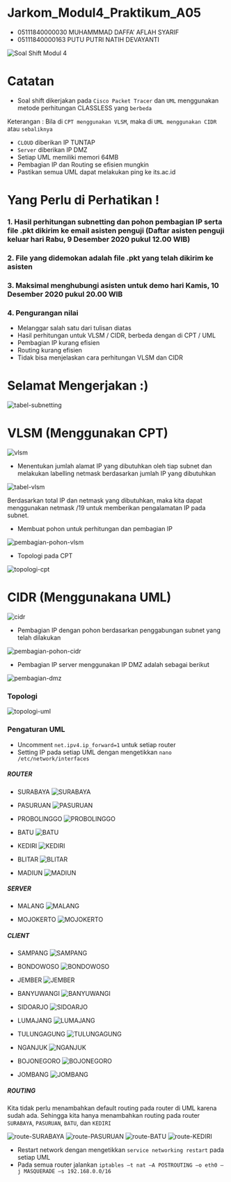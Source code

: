 # Jarkom_Modul4_Praktikum_A05
- 05111840000030 MUHAMMMAD DAFFA’ AFLAH SYARIF
- 05111840000163 PUTU PUTRI NATIH DEVAYANTI

![Soal Shift Modul 4](https://user-images.githubusercontent.com/52326074/101480977-027c4980-3987-11eb-8719-54e8c565ee5c.png)

# Catatan
- Soal shift dikerjakan pada `Cisco Packet Tracer` dan `UML` menggunakan metode perhitungan CLASSLESS yang `berbeda`

Keterangan : Bila di `CPT menggunakan VLSM`, maka di `UML menggunakan CIDR` atau `sebaliknya`

- `CLOUD` diberikan IP TUNTAP
- `Server` diberikan IP DMZ
- Setiap UML memiliki memori 64MB
- Pembagian IP dan Routing se efisien mungkin
- Pastikan semua UML dapat melakukan ping ke its.ac.id

# Yang Perlu di Perhatikan !
### 1. Hasil perhitungan subnetting dan pohon pembagian IP serta file .pkt dikirim ke email asisten penguji (Daftar asisten penguji keluar hari Rabu, 9 Desember 2020 pukul 12.00 WIB)
### 2. File yang didemokan adalah file .pkt yang telah dikirim ke asisten
### 3. Maksimal menghubungi asisten untuk demo hari Kamis, 10 Desember 2020 pukul 20.00 WIB
### 4. Pengurangan nilai
- Melanggar salah satu dari tulisan diatas
- Hasil perhitungan untuk VLSM / CIDR, berbeda dengan di CPT / UML
- Pembagian IP kurang efisien
- Routing kurang efisien
- Tidak bisa menjelaskan cara perhitungan VLSM dan CIDR

# Selamat Mengerjakan :)

![tabel-subnetting](https://user-images.githubusercontent.com/52326074/101975317-3f3d8e80-3c6e-11eb-8a57-8f1d4b2b920b.jpg)

# VLSM (Menggunakan CPT)
![vlsm](https://user-images.githubusercontent.com/52326074/101973431-a48f8080-3c6a-11eb-80d6-961858b58d4a.jpg)

- Menentukan jumlah alamat IP yang dibutuhkan oleh tiap subnet dan melakukan labelling netmask berdasarkan jumlah IP yang dibutuhkan

![tabel-vlsm](https://user-images.githubusercontent.com/52326074/101973438-bbce6e00-3c6a-11eb-9007-563abb154619.jpg)

Berdasarkan total IP dan netmask yang dibutuhkan, maka kita dapat menggunakan netmask /19 untuk memberikan pengalamatan IP pada subnet.

- Membuat pohon untuk perhitungan dan pembagian IP

![pembagian-pohon-vlsm](https://user-images.githubusercontent.com/52326074/101973456-de608700-3c6a-11eb-8846-46c1c6dd514a.jpg)

- Topologi pada CPT

![topologi-cpt](https://user-images.githubusercontent.com/52326074/101975189-2f717a80-3c6d-11eb-9021-f9134ea7344c.jpg)

# CIDR (Menggunakana UML)
![cidr](https://user-images.githubusercontent.com/52326074/101973469-f3d5b100-3c6a-11eb-8054-f4a0db6b30b6.png)

- Pembagian IP dengan pohon berdasarkan penggabungan subnet yang telah dilakukan

![pembagian-pohon-cidr](https://user-images.githubusercontent.com/52326074/102002943-07991a00-3d34-11eb-8800-9a5074a110be.jpg)

- Pembagian IP server menggunakan IP DMZ adalah sebagai berikut

![pembagian-dmz](https://user-images.githubusercontent.com/52326074/102003916-3ddb9700-3d3e-11eb-9dad-268a53ce64f5.jpg)

### Topologi

![topologi-uml](https://user-images.githubusercontent.com/52326074/102011033-4949b500-3d74-11eb-8fb5-316bec1c66a0.jpg)

### Pengaturan UML

- Uncomment `net.ipv4.ip_forward=1` untuk setiap router
- Setting IP pada setiap UML dengan mengetikkan `nano /etc/network/interfaces`

##### ROUTER
- SURABAYA
![SURABAYA](https://user-images.githubusercontent.com/52326074/102011282-bdd12380-3d75-11eb-9c8b-66b50dba634a.jpg)

- PASURUAN
![PASURUAN](https://user-images.githubusercontent.com/52326074/102011278-bb6ec980-3d75-11eb-9416-ab6eb19b8be4.jpg)

- PROBOLINGGO
![PROBOLINGGO](https://user-images.githubusercontent.com/52326074/102011279-bc076000-3d75-11eb-9ea9-a42d14a96d55.jpg)

- BATU
![BATU](https://user-images.githubusercontent.com/52326074/102011264-b4e05200-3d75-11eb-950c-135ab8c6ca65.jpg)

- KEDIRI
![KEDIRI](https://user-images.githubusercontent.com/52326074/102011272-b873d900-3d75-11eb-9009-8e923d65d1bf.jpg)

- BLITAR
![BLITAR](https://user-images.githubusercontent.com/52326074/102011265-b6117f00-3d75-11eb-8c3e-702c96d2477d.jpg)

- MADIUN
![MADIUN](https://user-images.githubusercontent.com/52326074/102011274-b9a50600-3d75-11eb-97a6-8b7a3d0b6cbc.jpg)

##### SERVER
- MALANG
![MALANG](https://user-images.githubusercontent.com/52326074/102011275-b9a50600-3d75-11eb-804a-e4006acdb2b5.jpg)

- MOJOKERTO
![MOJOKERTO](https://user-images.githubusercontent.com/52326074/102011276-ba3d9c80-3d75-11eb-953e-9cff2e98af5c.jpg)

##### CLIENT
- SAMPANG
![SAMPANG](https://user-images.githubusercontent.com/52326074/102011280-bc9ff680-3d75-11eb-886c-458c640eba1e.jpg)

- BONDOWOSO
![BONDOWOSO](https://user-images.githubusercontent.com/52326074/102011268-b6aa1580-3d75-11eb-93bd-a8717dfb5f2d.jpg)

- JEMBER
![JEMBER](https://user-images.githubusercontent.com/52326074/102011270-b742ac00-3d75-11eb-9779-29050e2ee417.jpg)

- BANYUWANGI
![BANYUWANGI](https://user-images.githubusercontent.com/52326074/102011263-b3af2500-3d75-11eb-8c79-168fad67d2ee.jpg)

- SIDOARJO
![SIDOARJO](https://user-images.githubusercontent.com/52326074/102011281-bd388d00-3d75-11eb-9a99-f637b221fdfd.jpg)

- LUMAJANG
![LUMAJANG](https://user-images.githubusercontent.com/52326074/102011273-b90c6f80-3d75-11eb-9cbb-f2916e961aaf.jpg)

- TULUNGAGUNG
![TULUNGAGUNG](https://user-images.githubusercontent.com/52326074/102011262-b27df800-3d75-11eb-8f02-839f5cd05d15.jpg)

- NGANJUK
![NGANJUK](https://user-images.githubusercontent.com/52326074/102011277-bad63300-3d75-11eb-8092-99ff7f89aa82.jpg)

- BOJONEGORO
![BOJONEGORO](https://user-images.githubusercontent.com/52326074/102011266-b6117f00-3d75-11eb-8155-70e78e3260cc.jpg)

- JOMBANG
![JOMBANG](https://user-images.githubusercontent.com/52326074/102011271-b7db4280-3d75-11eb-8c51-edcad7ab4bb4.jpg)

##### ROUTING

Kita tidak perlu menambahkan default routing pada router di UML karena sudah ada. Sehingga kita hanya menambahkan routing pada router `SURABAYA`, `PASURUAN`, `BATU`, dan `KEDIRI`

![route-SURABAYA](https://user-images.githubusercontent.com/52326074/102011390-4780f100-3d76-11eb-9395-811891484d1d.jpg)
![route-PASURUAN](https://user-images.githubusercontent.com/52326074/102011389-464fc400-3d76-11eb-8d7a-3bceca398c15.jpg)
![route-BATU](https://user-images.githubusercontent.com/52326074/102011392-48198780-3d76-11eb-92f6-7ae21be9df4d.jpg)
![route-KEDIRI](https://user-images.githubusercontent.com/52326074/102011393-48b21e00-3d76-11eb-9b65-257ed8ec95b5.jpg)

- Restart network dengan mengetikkan `service networking restart` pada setiap UML
- Pada semua router jalankan `iptables –t nat –A POSTROUTING –o eth0 –j MASQUERADE –s 192.168.0.0/16`
